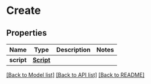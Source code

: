 # Create

## Properties
Name | Type | Description | Notes
------------ | ------------- | ------------- | -------------
**script** | [**Script**](Script.md) |  | 

[[Back to Model list]](../README.md#documentation-for-models) [[Back to API list]](../README.md#documentation-for-api-endpoints) [[Back to README]](../README.md)


